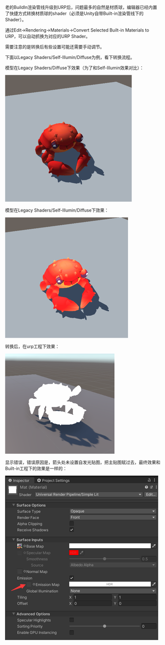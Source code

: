 老的BuildIn渲染管线升级到URP后，问题最多的自然是材质球，编辑器已经内置了快捷方式转换材质球的shader（必须是Unity自带Built-in渲染管线下的Shader）。

通过Edit->Rendering->Materials->Convert Selected Built-in Materials to URP，可以自动抓换为对应的URP Shader。

需要注意的是转换后有些设置可能还需要手动调节。


下面以Legacy Shaders/Self-Illumin/Diffuse为例，看下转换流程。

模型在Legacy Shaders/Diffuse下效果（为了和Self-Illumin效果对比）：

![](https://raw.githubusercontent.com/iningwei/SelfPictureHost/master/Blog/BuiltInToURP/LegacyDiffuse.png)


模型在Legacy Shaders/Self-Illumin/Diffuse下效果：

![](https://raw.githubusercontent.com/iningwei/SelfPictureHost/master/Blog/BuiltInToURP/LegacyIlluminDiffuse.png)

转换后，在urp工程下效果：

![](https://raw.githubusercontent.com/iningwei/SelfPictureHost/master/Blog/BuiltInToURP/URPErrorVisualResult.png)

显示错误，错误原因是，箭头处未设置自发光贴图，把主贴图赋过去，最终效果和Built-in工程下的效果是一样的：

![](https://raw.githubusercontent.com/iningwei/SelfPictureHost/master/Blog/BuiltInToURP/URPMatInspector.png)
